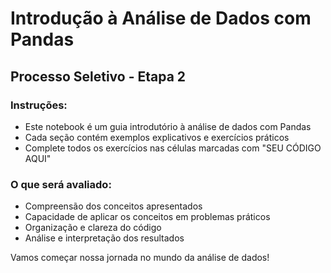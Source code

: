 # Introdução à Análise de Dados com Pandas
## Processo Seletivo - Etapa 2

### Instruções:
- Este notebook é um guia introdutório à análise de dados com Pandas
- Cada seção contém exemplos explicativos e exercícios práticos
- Complete todos os exercícios nas células marcadas com "SEU CÓDIGO AQUI"

### O que será avaliado:
- Compreensão dos conceitos apresentados
- Capacidade de aplicar os conceitos em problemas práticos
- Organização e clareza do código
- Análise e interpretação dos resultados

Vamos começar nossa jornada no mundo da análise de dados!
